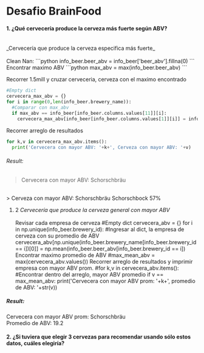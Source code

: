 # Desafio BrainFood
#### 1. ¿Qué cervecería produce la cerveza más fuerte según ABV?
<br>
 _Cervecería que produce la cerveza especifica más fuerte_
<br><br>
Clean Nan:
```python
info_beer.beer_abv = info_beer['beer_abv'].fillna(0)
```
<br>
Encontrar maximo ABV
```python
max_abv = max(info_beer.beer_abv)
```
<br>


Recorrer 1.5mill y cruzar cerveceria, cerveza con el maximo encontrado
```python
#Empty dict
cervecera_max_abv = {}
for i in range(0,len(info_beer.brewery_name)):
  #Comparar con max_abv
  if max_abv == info_beer[info_beer.columns.values[11]][i]:
    cervecera_max_abv[info_beer[info_beer.columns.values[1]][i]] = info_beer[info_beer.columns.values[10]][i]
```
Recorrer arreglo de resultados
```python
for k,v in cervecera_max_abv.items():
  print('Cervecera con mayor ABV: '+k+', Cerveza con mayor ABV: '+v)
```
###### Result:
> Cervecera con mayor ABV: Schorschbräu
<br>
> Cerveza con mayor ABV: Schorschbräu Schorschbock 57%

1. 2 _Cervecería que produce la cerveza general con mayor ABV_
<br><br>
Revisar cada empresa de cerveza
    #Empty dict
    cervecera_abv = {}
    for i in np.unique(info_beer.brewery_id):
        #Ingresar al dict, la empresa de cerveza con su promedio de ABV
        cervecera_abv[np.unique(info_beer.brewery_name[info_beer.brewery_id == i])[0]] = np.mean(info_beer.beer_abv[info_beer.brewery_id == i])
Encontrar maximo promedio de ABV
    #max_mean_abv = max(cervecera_abv.values())
Recorrer arreglo de resultados y imprimir empresa con mayor ABV prom.
    #for k,v in cervecera_abv.items():
        #Encontrar dentro del arreglo, mayor ABV promedio
        if v == max_mean_abv:
           print('Cervecera con mayor ABV prom: '+k+', promedio de ABV: '+str(v))

##### Result:
Cervecera con mayor ABV prom: Schorschbräu
<br>
Promedio de ABV: 19.2

#### 2.	¿Si tuviera que elegir 3 cervezas para recomendar usando sólo estos datos, cuáles elegiría?
